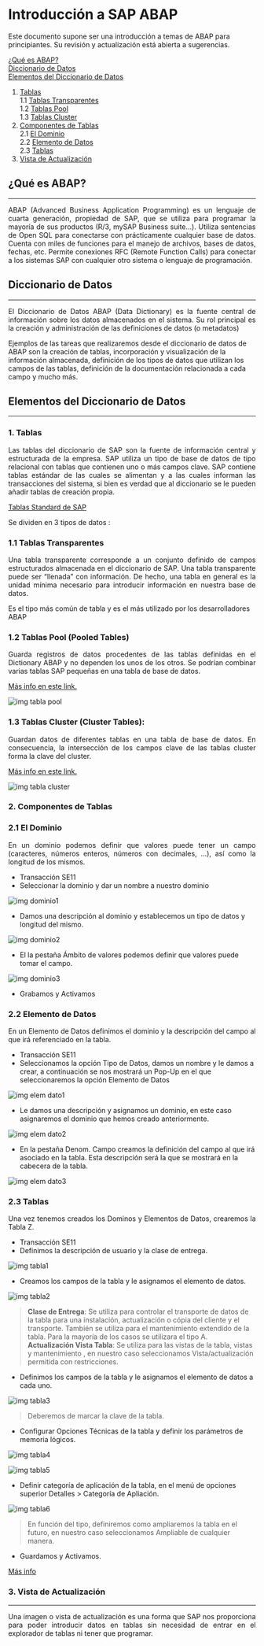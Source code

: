 # Introducción a SAP ABAP

Este documento supone ser una introducción a temas de ABAP para principiantes.
Su revisión y actualización está abierta a sugerencias.

 [¿Qué es ABAP?](#%C2%BFQu%C3%A9-es-ABAP)  
 [Diccionario de Datos](#Diccionario-de-Datos)  
 [Elementos del Diccionario de Datos](#Elementos-del-Diccionario-de-Datos)
1. [Tablas](#1-Tablas)  
    1.1 [Tablas Transparentes](#11-Tablas-Transparentes)  
    1.2 [Tablas Pool](#12-Tablas-Pool-Pooled-Tables)  
    1.3 [Tablas Cluster](#13-Tablas-Cluster-Cluster-Tables)
2. [Componentes de Tablas](#2-Componentes-de-Tablas)  
   2.1 [El Dominio](#21-El-Dominio)   
   2.2 [Elemento de Datos](#22-Elemento-de-Datos)   
   2.3 [Tablas](#23-Tablas)
3. [Vista de Actualización](#3-Vista-de-Actualizaci%C3%B3n)

## ¿Qué es ABAP?
---
<p align="justify">
ABAP (Advanced Business Application Programming) es un lenguaje de cuarta generación, propiedad de SAP, que se utiliza para programar la mayoría de sus productos (R/3, mySAP Business suite...). Utiliza sentencias de Open SQL para conectarse con prácticamente cualquier base de datos. Cuenta con miles de funciones para el manejo de archivos, bases de datos, fechas, etc. Permite conexiones RFC (Remote Function Calls) para conectar a los sistemas SAP con cualquier otro sistema o lenguaje de programación. 
</p>

## Diccionario de Datos
---
<p align="justify">
El Diccionario de Datos ABAP (Data Dictionary) es la fuente central de información sobre los datos almacenados en el sistema. Su rol principal es la creación y administración de las definiciones de datos (o metadatos)

Ejemplos de las tareas que realizaremos desde el diccionario de datos de ABAP son la creación de tablas, incorporación y visualización de la información almacenada, definición de los tipos de datos que utilizan los campos de las tablas, definición de la documentación relacionada a cada campo y mucho más.
</p>

## Elementos del Diccionario de Datos
---
### 1. Tablas

<p align="justify">
Las tablas del diccionario de SAP son la fuente de información central y estructurada de la empresa. SAP utiliza un tipo de base de datos de tipo relacional con tablas que contienen uno o más campos clave. SAP contiene tablas estándar de las cuales se alimentan y a las cuales informan las transacciones del sistema, si bien es verdad que al diccionario se le pueden añadir tablas de creación propia.

[Tablas Standard de SAP][tipos de tablas standard en sap]

Se dividen en 3 tipos de datos :

</p>

### 1.1 Tablas Transparentes

<p align="justify">
Una tabla transparente corresponde a un conjunto definido de campos estructurados almacenada en el diccionario de SAP. Una tabla transparente puede ser “llenada” con información. De hecho, una tabla en general es la unidad mínima necesario para introducir información en nuestra base de datos.

Es el tipo más común de tabla y es el más utilizado por los
desarrolladores ABAP

</p>

### 1.2 Tablas Pool (Pooled Tables)

<p align="justify">
Guarda registros de datos procedentes de las tablas definidas en el Dictionary ABAP y no dependen los unos de los otros. Se podrían combinar varias tablas SAP pequeñas en una tabla de base de datos.

[Más info en este link.][tablas pool]

</p>

![img tabla pool]

### 1.3 Tablas Cluster (Cluster Tables):

<p align="justify">
Guardan datos de diferentes tablas en una tabla de base de datos. En consecuencia, la intersección de los campos clave de las tablas cluster forma la clave del cluster.

[Más info en este link.][tablas cluster]

</p>

![img tabla cluster]

### 2. Componentes de Tablas
### 2.1 El Dominio

<p align="justify">
En un dominio podemos definir que valores puede tener un campo (caracteres, números enteros, números con decimales, …), así como la longitud de los mismos.
</p>

+ Transacción SE11
+ Seleccionar la dominio y dar un nombre a nuestro dominio

![img dominio1]
+ Damos una descripción al dominio y establecemos un tipo de datos y longitud del mismo.

![img dominio2]

+ El la pestaña Ámbito de valores podemos definir que valores puede tomar el campo.

![img dominio3]

+ Grabamos y Activamos

### 2.2 Elemento de Datos

<p align="justify">
En un Elemento de Datos definimos el dominio y la descripción del campo al que irá referenciado en la tabla.
</p>

+ Transacción SE11
+ Seleccionamos la opción Tipo de Datos, damos un nombre y le damos a crear, a continuación se nos mostrará un Pop-Up en el que seleccionaremos la opción Elemento de Datos

![img elem dato1]

+ Le damos una descripción y asignamos un dominio, en este caso asignaremos el dominio que hemos creado anteriormente.

![img elem dato2]

+ En la pestaña Denom. Campo creamos la definición del campo al que irá asociado en la tabla. Esta descripción será la que se mostrará en la cabecera de la tabla.

![img elem dato3]

### 2.3 Tablas
<p align="justify">
Una vez tenemos creados los Dominos y Elementos de Datos, crearemos la Tabla Z.
</p>

+ Transacción SE11
+ Definimos la descripción de usuario y la clase de entrega.

![img tabla1]

+ Creamos los campos de la tabla y le asignamos el elemento de datos.

![img tabla2]

>**Clase de Entrega**: Se utiliza para controlar el transporte de datos de la tabla para una instalación, actualización o cópia del cliente y el transporte. También se utiliza para el mantenimiento extendido de la tabla. Para la mayoría de los casos se utilizara el tipo A.  
>**Actualización Vista Tabla**: Se utiliza para las vistas de la tabla, vistas y mantenimiento , en nuestro caso seleccionamos Vista/actualización permitida con restricciones.

+ Definimos los campos de la tabla y le asignamos el elemento de datos a cada uno.

![img tabla3]

>Deberemos de marcar la clave de la tabla.

+ Configurar Opciones Técnicas de la tabla y definir los parámetros de memoria lógicos.

![img tabla4]

![img tabla5]

+ Definir categoría de aplicación de la tabla, en el menú de opciones superior Detalles > Categoría de Apliación.

![img tabla6]
>En función del tipo, definiremos como ampliaremos la tabla en el futuro, en nuestro caso seleccionamos Ampliable de cualquier manera.

+ Guardamos y Activamos.

[Más info][link abap1]

### 3. Vista de Actualización
---
<p align="justify">
Una imagen o vista de actualización es una forma que SAP nos proporciona para poder introducir datos en tablas sin necesidad de entrar en el explorador de tablas ni tener que programar.
</p>
<!-- enlaces -->

[tipos de tablas standard en sap]: https://www.blogdesap.com/2010/03/tablas-del-diccionario.html
[tablas pool]:    https://training.logaligroup.com/tablas-pool/
[tablas cluster]: https://training.logaligroup.com/tablas-cluster/
[link abap1]: http://desarrollofacil.com/abap/
<!-- imagenes -->

[img tabla pool]:   https://training.logaligroup.com/wp-content/uploads/2018/05/01-12.png

[img tabla cluster]:https://training.logaligroup.com/wp-content/uploads/2018/05/02-11.png

[img dominio1]:http://desarrollofacil.com/wp-content/uploads/2016/09/Dominio_1.png
[img dominio2]:http://desarrollofacil.com/wp-content/uploads/2016/09/Dominio_2.png
[img dominio3]:http://desarrollofacil.com/wp-content/uploads/2016/09/Dominio_3.png

[img elem dato1]:http://desarrollofacil.com/wp-content/uploads/2016/09/Imagen8.png
[img elem dato2]:http://desarrollofacil.com/wp-content/uploads/2016/09/Imagen5.png
[img elem dato3]:http://desarrollofacil.com/wp-content/uploads/2016/09/Imagen6.png

[img tabla1]:http://desarrollofacil.com/wp-content/uploads/2016/09/Imagen9.png
[img tabla2]:http://desarrollofacil.com/wp-content/uploads/2016/09/Imagen10.png
[img tabla3]:http://desarrollofacil.com/wp-content/uploads/2016/09/Imagen11.png
[img tabla4]:http://desarrollofacil.com/wp-content/uploads/2016/09/Imagen12.png
[img tabla5]:http://desarrollofacil.com/wp-content/uploads/2016/09/Cap-2.png
[img tabla6]:http://desarrollofacil.com/wp-content/uploads/2016/09/Imagen14.png

